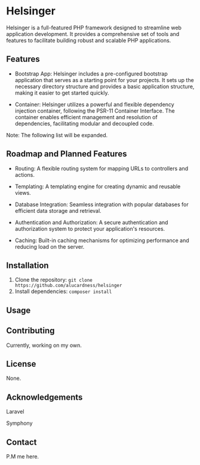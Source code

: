 # Helsinger

Helsinger is a full-featured PHP framework designed to streamline web application development. It provides a
comprehensive set of tools and features to facilitate building robust and scalable PHP applications.

## Features

- Bootstrap App: Helsinger includes a pre-configured bootstrap application that serves as a starting point for your
  projects. It sets up the necessary directory structure and provides a basic application structure, making it easier to
  get started quickly.


- Container: Helsinger utilizes a powerful and flexible dependency injection container, following the PSR-11 Container
  Interface. The container enables efficient management and resolution of dependencies, facilitating modular and
  decoupled
  code.

Note: The following list will be expanded.

## Roadmap and Planned Features

- Routing: A flexible routing system for mapping URLs to controllers and actions.


- Templating: A templating engine for creating dynamic and reusable views.


- Database Integration: Seamless integration with popular databases for efficient data storage and retrieval.


- Authentication and Authorization: A secure authentication and authorization system to protect your application's
  resources.


- Caching: Built-in caching mechanisms for optimizing performance and reducing load on the server.

## Installation

1. Clone the repository: `git clone https://github.com/alucardness/helsinger`
2. Install dependencies: `composer install`

## Usage

## Contributing

Currently, working on my own.

## License

None.

## Acknowledgements

Laravel

Symphony

## Contact

P.M me here.

